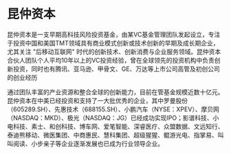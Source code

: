 # 

# 昆仲资本

昆仲资本是一支早期高科技风险投资基金，由某VC基金管理团队发起设立，专注于投资中国和美国TMT领域具有商业模式创新或技术创新的早期及成长期企业，尤其关注 "后移动互联网" 时代的创新技术、创新消费与企业服务领域。昆仲资本合伙人团队个人平均10年以上的VC投资经验，曾在全球领先的投资机构中负责创新投资，同时也有腾讯、亚马逊、甲骨文、GE、万达等上市公司高管及初创公司的创业经历

通过团队丰富的产业资源和整合全球的创新能力，目前在管基金规模近数十亿元。昆仲资本在中美已经投资和支持了一大批优秀的企业，其中罗曼股份（605289.SH）、先惠技术（688155.SH）、小鹏汽车（NYSE：XPEV）、摩贝网（NASDAQ：MKD）、极光（NASDAQ：JG）已经成功实现IPO；影谱科技、小电科技、素士、和创科技、博车网、爱笔智能、深睿医疗、众盟数据、文远知行、泰迪熊移动、微医集团、中商惠民、慧科集团、超级猩猩、鲲游光电、指掌易、叫叫阅读、小步亲子等企业逐渐发展也已成为行业领导企业。


